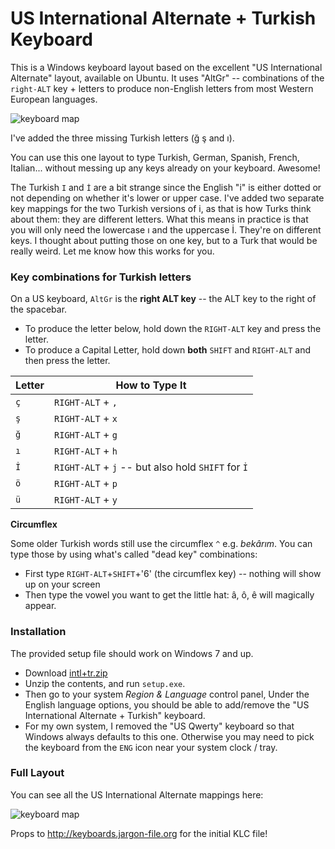 # US International Alternate + Turkish Keyboard

This is a Windows keyboard layout based on the excellent 
"US International Alternate" layout, available on Ubuntu.
It uses "AltGr" -- combinations of the `right-ALT` key + letters to
produce non-English letters from most Western European languages.

![keyboard map](https://github.com/billyc/keyboard-intl-tr/raw/master/keyboard-US-International.png "Full Keyboard Map")

I've added the three missing Turkish letters (ğ ş and ı).

You can use this one layout to type Turkish, German, Spanish, French, Italian... without 
messing up any keys already on your keyboard. Awesome!

The Turkish `I` and `İ` are a bit strange since the English "i" is either dotted or not depending on whether it's lower or upper case. I've added two separate key mappings for the two Turkish versions of i, as that is how Turks think about them: they are different letters. What this means in practice is that you will only need the lowercase ı and the uppercase İ. They're on different keys. I thought about putting those on one key, but to a Turk that would be really weird. Let me know how this works for you.

### Key combinations for Turkish letters

On a US keyboard, `AltGr` is the **right ALT key** -- the ALT key to the right of the spacebar. 

* To produce the letter below, hold down the `RIGHT-ALT` key and press the letter.
* To produce a Capital Letter, hold down **both** `SHIFT` and `RIGHT-ALT` and then press the letter.

|Letter|How to Type It|
|------|--------------|
|  `ç`  | `RIGHT-ALT` + `,` |
|  `ş`  | `RIGHT-ALT` + `x` |
|  `ğ`  | `RIGHT-ALT` + `g` |
|  `ı`  | `RIGHT-ALT` + `h` |
|  `İ`  | `RIGHT-ALT` + `j` -- but also hold `SHIFT` for `İ`|
|  `ö`  | `RIGHT-ALT` + `p` |
|  `ü`  | `RIGHT-ALT` + `y` |

**Circumflex**

Some older Turkish words still use the circumflex `^` e.g. *bekârım*. You can type those by using what's called "dead key" combinations:

* First type `RIGHT-ALT`+`SHIFT`+'6' (the circumflex key) -- nothing will show up on your screen
* Then type the vowel you want to get the little hat: â, ô, ê will magically appear.

### Installation

The provided setup file should work on Windows 7 and up.

- Download [intl+tr.zip](https://github.com/billyc/keyboard-intl-tr/raw/master/intl%2Btr.zip)
- Unzip the contents, and run `setup.exe`. 
- Then go to your system *Region & Language* control panel, Under the English language options, you should be able to add/remove the "US International Alternate + Turkish" keyboard. 
- For my own system, I removed the "US Qwerty" keyboard so that Windows always defaults to this one. Otherwise you may need to pick the keyboard from the `ENG` icon near your system clock / tray.

### Full Layout

You can see all the US International Alternate mappings here: 

![keyboard map](https://github.com/billyc/keyboard-intl-tr/raw/master/keyboard-US-International.png "Full Keyboard Map")

Props to http://keyboards.jargon-file.org for the initial KLC file!

